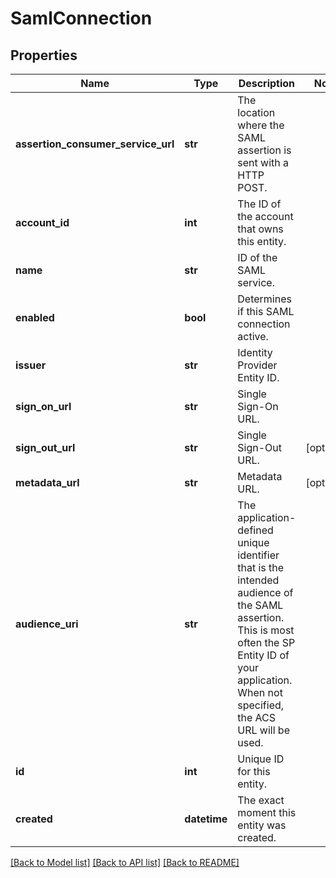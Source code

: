 # SamlConnection


## Properties
Name | Type | Description | Notes
------------ | ------------- | ------------- | -------------
**assertion_consumer_service_url** | **str** | The location where the SAML assertion is sent with a HTTP POST. | 
**account_id** | **int** | The ID of the account that owns this entity. | 
**name** | **str** | ID of the SAML service. | 
**enabled** | **bool** | Determines if this SAML connection active. | 
**issuer** | **str** | Identity Provider Entity ID. | 
**sign_on_url** | **str** | Single Sign-On URL. | 
**sign_out_url** | **str** | Single Sign-Out URL. | [optional] 
**metadata_url** | **str** | Metadata URL. | [optional] 
**audience_uri** | **str** | The application-defined unique identifier that is the intended audience of the SAML assertion. This is most often the SP Entity ID of your application. When not specified, the ACS URL will be used.  | 
**id** | **int** | Unique ID for this entity. | 
**created** | **datetime** | The exact moment this entity was created. | 

[[Back to Model list]](../README.md#documentation-for-models) [[Back to API list]](../README.md#documentation-for-api-endpoints) [[Back to README]](../README.md)


